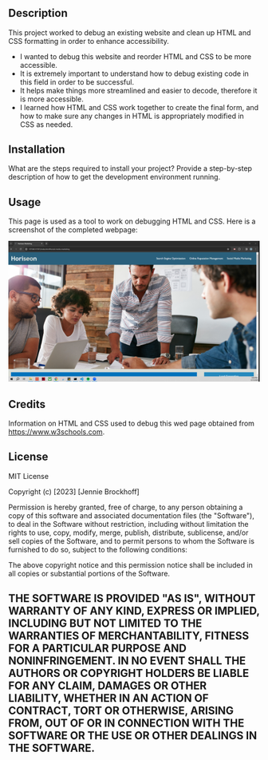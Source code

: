 # <Debugging Horiseon Marketing Page>

## Description
 This project worked to debug an existing website and clean up HTML and CSS formatting in order to enhance accessibility.

- I wanted to debug this website and reorder HTML and CSS to be more accessible.
- It is extremely important to understand how to debug existing code in this field in order to be successful.
- It helps make things more streamlined and easier to decode, therefore it is more accessible.
- I learned how HTML and CSS work together to create the final form, and how to make sure any changes in HTML is appropriately modified in CSS as needed.

## Installation

What are the steps required to install your project? Provide a step-by-step description of how to get the development environment running.

## Usage
This page is used as a tool to work on debugging HTML and CSS.
Here is a screenshot of the completed webpage:

![screenshot](assets/images/Screenshot.png)

## Credits

Information on HTML and CSS used to debug this wed page obtained from https://www.w3schools.com.

## License

MIT License

Copyright (c) [2023] [Jennie Brockhoff]

Permission is hereby granted, free of charge, to any person obtaining a copy
of this software and associated documentation files (the "Software"), to deal
in the Software without restriction, including without limitation the rights
to use, copy, modify, merge, publish, distribute, sublicense, and/or sell
copies of the Software, and to permit persons to whom the Software is
furnished to do so, subject to the following conditions:

The above copyright notice and this permission notice shall be included in all
copies or substantial portions of the Software.

THE SOFTWARE IS PROVIDED "AS IS", WITHOUT WARRANTY OF ANY KIND, EXPRESS OR
IMPLIED, INCLUDING BUT NOT LIMITED TO THE WARRANTIES OF MERCHANTABILITY,
FITNESS FOR A PARTICULAR PURPOSE AND NONINFRINGEMENT. IN NO EVENT SHALL THE
AUTHORS OR COPYRIGHT HOLDERS BE LIABLE FOR ANY CLAIM, DAMAGES OR OTHER
LIABILITY, WHETHER IN AN ACTION OF CONTRACT, TORT OR OTHERWISE, ARISING FROM,
OUT OF OR IN CONNECTION WITH THE SOFTWARE OR THE USE OR OTHER DEALINGS IN THE
SOFTWARE.
---
